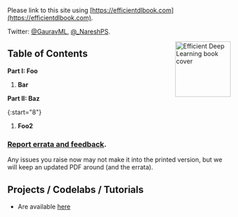 
Please link to this site using [https://efficientdlbook.com](https://efficientdlbook.com).

Twitter: [@GauravML](https://twitter.com/GauravML), [@_NareshPS](https://twitter.com/_NareshPS).


<img src="static/images/book-cover.png" alt="Efficient Deep Learning book cover" 
  style="float:right;width:125px;">

##  Table of Contents

**Part I: Foo**  

1. **Bar**

**Part II: Baz**  

{:start="8"}
1. **Foo2**


### [Report errata and feedback](https://github.com/EfficientDL/book/issues).

Any issues you raise now may not make it into the printed version, but we will keep an updated PDF around (and the errata).


## Projects / Codelabs / Tutorials

- Are available [here](http://TODO.com) 